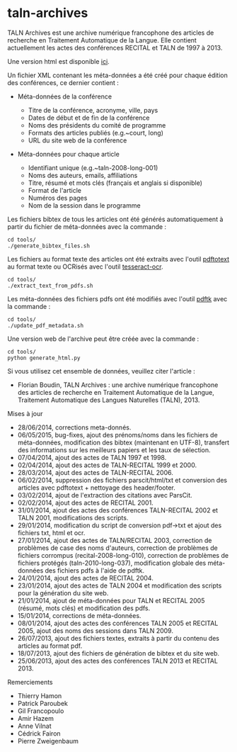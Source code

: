 # taln-archives

TALN Archives est une archive numérique francophone des articles de recherche en
Traitement Automatique de la Langue. Elle contient actuellement les actes des 
conférences RECITAL et TALN de 1997 à 2013.

Une version html est disponible 
[ici](http://www.atala.org/taln_archives/).

Un fichier XML contenant les méta-données a été créé pour chaque édition des 
conférences, ce dernier contient :

- Méta-données de la conférence
  - Titre de la conférence, acronyme, ville, pays
  - Dates de début et de fin de la conférence
  - Noms des présidents du comité de programme
  - Formats des articles publiés (e.g.~court, long)
  - URL du site web de la conférence

- Méta-données pour chaque article
  - Identifiant unique (e.g.~taln-2008-long-001)
  - Noms des auteurs, emails, affiliations
  - Titre, résumé et mots clés (français et anglais si disponible)
  - Format de l'article
  - Numéros des pages
  - Nom de la session dans le programme

Les fichiers bibtex de tous les articles ont été générés automatiquement à 
partir du fichier de méta-données avec la commande :

    cd tools/
    ./generate_bibtex_files.sh

Les fichiers au format texte des articles ont été extraits avec l'outil 
[pdftotext](http://poppler.freedesktop.org/) au format texte ou OCRisés
avec l'outil [tesseract-ocr](http://code.google.com/p/tesseract-ocr/).

    cd tools/
    ./extract_text_from_pdfs.sh

Les méta-données des fichiers pdfs ont été modifiés avec l'outil 
[pdftk](http://www.pdflabs.com/tools/pdftk-the-pdf-toolkit/) avec la commande :

    cd tools/
    ./update_pdf_metadata.sh

Une version web de l'archive peut être créée avec la commande :

    cd tools/
    python generate_html.py

Si vous utilisez cet ensemble de données, veuillez citer l'article :

 - Florian Boudin, TALN Archives : une archive numérique francophone des 
   articles de recherche en Traitement Automatique de la Langue, Traitement 
   Automatique des Langues Naturelles (TALN), 2013.

Mises à jour
 - 28/06/2014, corrections meta-donnés.
 - 06/05/2015, bug-fixes, ajout des prénoms/noms dans les fichiers de 
   méta-données, modification des bibtex (maintenant en UTF-8), transfert des
   informations sur les meilleurs papiers et les taux de sélection.
 - 07/04/2014, ajout des actes de TALN 1997 et 1998.
 - 02/04/2014, ajout des actes de TALN-RECITAL 1999 et 2000.
 - 28/03/2014, ajout des actes de TALN-RECITAL 2006.
 - 06/02/2014, suppression des fichiers parscit/html/txt et conversion des 
   articles avec pdftotext + nettoyage des header/footer.
 - 03/02/2014, ajout de l'extraction des citations avec ParsCit.
 - 02/02/2014, ajout des actes de RECITAL 2001.
 - 31/01/2014, ajout des actes des conférences TALN-RECITAL 2002 et TALN 2001, 
   modifications des scripts.
 - 29/01/2014, modification du script de conversion pdf->txt et ajout des 
   fichiers txt, html et ocr.
 - 27/01/2014, ajout des actes de TALN/RECITAL 2003, correction de 
   problèmes de case des noms d'auteurs, correction de problèmes de fichiers
   corrompus (recital-2008-long-010), correction de problèmes de fichiers 
   protégés (taln-2010-long-037), modification globale des méta-données des 
   fichiers pdfs à l'aide de pdftk.
 - 24/01/2014, ajout des actes de RECITAL 2004.
 - 23/01/2014, ajout des actes de TALN 2004 et modification des scripts pour la
   génération du site web.
 - 21/01/2014, ajout de méta-données pour TALN et RECITAL 2005 (résumé, mots 
   clés) et modification des pdfs.
 - 15/01/2014, corrections de méta-données.
 - 08/01/2014, ajout des actes des conférences TALN 2005 et RECITAL 2005, 
   ajout des noms des sessions dans TALN 2009.
 - 26/07/2013, ajout des fichiers textes, extraits à partir du contenu des
   articles au format pdf.
 - 18/07/2013, ajout des fichiers de génération de bibtex et du site web.
 - 25/06/2013, ajout des actes des conférences TALN 2013 et RECITAL 2013.

Remerciements
 - Thierry Hamon
 - Patrick Paroubek
 - Gil Francopoulo
 - Amir Hazem
 - Anne Vilnat
 - Cédrick Fairon
 - Pierre Zweigenbaum
